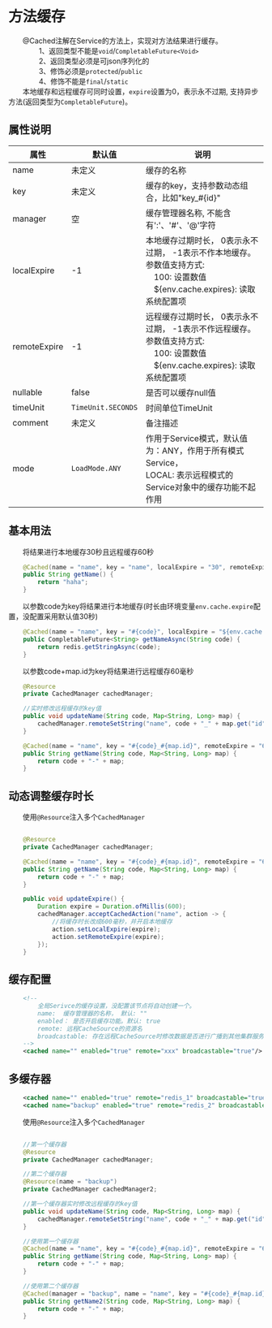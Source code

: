 # 方法缓存
&emsp;&emsp;@Cached注解在Service的方法上，实现对方法结果进行缓存。      
&emsp;&emsp;&emsp;&emsp; 1、返回类型不能是```void```/```CompletableFuture<Void>```<br>
&emsp;&emsp;&emsp;&emsp; 2、返回类型必须是可json序列化的  <br>
&emsp;&emsp;&emsp;&emsp; 3、修饰必须是```protected```/```public```  <br>
&emsp;&emsp;&emsp;&emsp; 4、修饰不能是```final```/```static```  <br>
&emsp;&emsp;本地缓存和远程缓存可同时设置，```expire```设置为0，表示永不过期, 支持异步方法(返回类型为```CompletableFuture```)。

## 属性说明
|属性|默认值|说明|
| --- | --- | --- |
|name|未定义|缓存的名称|
|key|未定义|缓存的key，支持参数动态组合，比如"key_#{id}"|
|manager|空|缓存管理器名称, 不能含有':'、'#'、'@'字符|
|localExpire|-1|本地缓存过期时长， 0表示永不过期， -1表示不作本地缓存。 <br> 参数值支持方式:<br> &emsp;100: 设置数值 <br> &emsp;${env.cache.expires}: 读取系统配置项  |
|remoteExpire|-1|远程缓存过期时长， 0表示永不过期， -1表示不作远程缓存。 <br> 参数值支持方式:<br> &emsp;100: 设置数值 <br> &emsp;${env.cache.expires}: 读取系统配置项  |
|nullable|false|是否可以缓存null值|
|timeUnit|```TimeUnit.SECONDS```|时间单位TimeUnit|
|comment|未定义|备注描述|
|mode|```LoadMode.ANY```|作用于Service模式，默认值为：ANY，作用于所有模式Service，<br> LOCAL: 表示远程模式的Service对象中的缓存功能不起作用|

## 基本用法
&emsp;&emsp;将结果进行本地缓存30秒且远程缓存60秒
```java
    @Cached(name = "name", key = "name", localExpire = "30", remoteExpire = "60")
    public String getName() {
        return "haha";
    }
```

&emsp;&emsp;以参数code为key将结果进行本地缓存(时长由环境变量```env.cache.expire```配置，没配置采用默认值30秒)
```java
    @Cached(name = "name", key = "#{code}", localExpire = "${env.cache.expire:30}")
    public CompletableFuture<String> getNameAsync(String code) {
        return redis.getStringAsync(code);
    }
```

&emsp;&emsp;以参数code+map.id为key将结果进行远程缓存60毫秒
```java
    @Resource
    private CachedManager cachedManager;

    //实时修改远程缓存的key值
    public void updateName(String code, Map<String, Long> map) {
        cachedManager.remoteSetString("name", code + "_" + map.get("id"), code + "-" + map, Duration.ofMillis(60));
    }

    @Cached(name = "name", key = "#{code}_#{map.id}", remoteExpire = "60", timeUnit = TimeUnit.MILLISECONDS)
    public String getName(String code, Map<String, Long> map) {
        return code + "-" + map;
    }
```

## 动态调整缓存时长
&emsp;&emsp;使用```@Resource```注入多个```CachedManager```
```java

    @Resource
    private CachedManager cachedManager;

    @Cached(name = "name", key = "#{code}_#{map.id}", remoteExpire = "60", timeUnit = TimeUnit.MILLISECONDS)
    public String getName(String code, Map<String, Long> map) {
        return code + "-" + map;
    }

    public void updateExpire() {
        Duration expire = Duration.ofMillis(600);
        cachedManager.acceptCachedAction("name", action -> {
            //将缓存时长改成600毫秒，并开启本地缓存
            action.setLocalExpire(expire);
            action.setRemoteExpire(expire);
        });
    }
```

## 缓存配置
```xml
    <!--
        全局Serivce的缓存设置，没配置该节点将自动创建一个。
        name:  缓存管理器的名称， 默认: ""
        enabled： 是否开启缓存功能。默认: true
        remote: 远程CacheSource的资源名
        broadcastable: 存在远程CacheSource时修改数据是否进行广播到其他集群服务中。默认: true
    -->
    <cached name="" enabled="true" remote="xxx" broadcastable="true"/>
```

## 多缓存器
```xml
    <cached name="" enabled="true" remote="redis_1" broadcastable="true"/>
    <cached name="backup" enabled="true" remote="redis_2" broadcastable="true"/>
```

&emsp;&emsp;使用```@Resource```注入多个```CachedManager```
```java

    //第一个缓存器
    @Resource
    private CachedManager cachedManager;

    //第二个缓存器
    @Resource(name = "backup")
    private CachedManager cachedManager2;

    //第一个缓存器实时修改远程缓存的key值
    public void updateName(String code, Map<String, Long> map) {
        cachedManager.remoteSetString("name", code + "_" + map.get("id"), code + "-" + map, Duration.ofMillis(60));
    }

    //使用第一个缓存器
    @Cached(name = "name", key = "#{code}_#{map.id}", remoteExpire = "60", timeUnit = TimeUnit.MILLISECONDS)
    public String getName(String code, Map<String, Long> map) {
        return code + "-" + map;
    }

    //使用第二个缓存器
    @Cached(manager = "backup", name = "name", key = "#{code}_#{map.id}_2", remoteExpire = "60", timeUnit = TimeUnit.MILLISECONDS)
    public String getName2(String code, Map<String, Long> map) {
        return code + "-" + map;
    }
```
